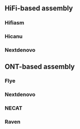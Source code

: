 

## HiFi-based assembly

### Hifiasm

### Hicanu

### Nextdenovo

## ONT-based assembly

### Flye

### Nextdenovo

### NECAT

### Raven
